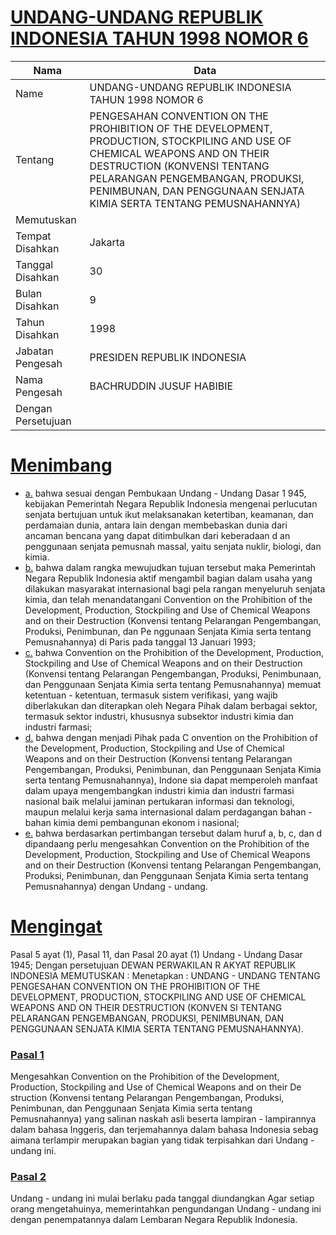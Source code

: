 # [UNDANG-UNDANG REPUBLIK INDONESIA TAHUN 1998 NOMOR 6](http://example.org/legal/peraturan/uu/1998/6)

| Nama | Data |
| ------ | ----- |
|Name|UNDANG-UNDANG REPUBLIK INDONESIA TAHUN 1998 NOMOR 6|
|Tentang| PENGESAHAN CONVENTION ON THE PROHIBITION OF THE DEVELOPMENT, PRODUCTION, STOCKPILING AND USE OF CHEMICAL WEAPONS AND ON THEIR DESTRUCTION (KONVENSI TENTANG PELARANGAN PENGEMBANGAN, PRODUKSI, PENIMBUNAN, DAN PENGGUNAAN SENJATA KIMIA SERTA TENTANG PEMUSNAHANNYA)|
|Memutuskan||
|Tempat Disahkan|Jakarta|
|Tanggal Disahkan|30|
|Bulan Disahkan|9|
|Tahun Disahkan|1998|
|Jabatan Pengesah|PRESIDEN REPUBLIK INDONESIA|
|Nama Pengesah|BACHRUDDIN JUSUF HABIBIE|
|Dengan Persetujuan||
# [Menimbang](http://example.org/legal/peraturan/uu/1998/6/menimbang)

* [a.](http://example.org/legal/peraturan/uu/1998/6/menimbang/huruf/a) bahwa sesuai dengan Pembukaan Undang - Undang Dasar 1 945, kebijakan Pemerintah Negara Republik Indonesia mengenai perlucutan senjata bertujuan untuk ikut melaksanakan ketertiban, keamanan, dan perdamaian dunia, antara lain dengan membebaskan dunia dari ancaman bencana yang dapat ditimbulkan dari keberadaan d an penggunaan senjata pemusnah massal, yaitu senjata nuklir, biologi, dan kimia.
* [b.](http://example.org/legal/peraturan/uu/1998/6/menimbang/huruf/b) bahwa dalam rangka mewujudkan tujuan tersebut maka Pemerintah Negara Republik Indonesia aktif mengambil bagian dalam usaha yang dilakukan masyarakat internasional bagi pela rangan menyeluruh senjata kimia, dan telah menandatangani Convention on the Prohibition of the Development, Production, Stockpiling and Use of Chemical Weapons and on their Destruction (Konvensi tentang Pelarangan Pengembangan, Produksi, Penimbunan, dan Pe nggunaan Senjata Kimia serta tentang Pemusnahannya) di Paris pada tanggal 13 Januari 1993;
* [c.](http://example.org/legal/peraturan/uu/1998/6/menimbang/huruf/c) bahwa Convention on the Prohibition of the Development, Production, Stockpiling and Use of Chemical Weapons and on their Destruction (Konvensi tentang Pelarangan Pengembangan, Produksi, Penimbunaan, dan Penggunaan Senjata Kimia serta tentang Pemusnahannya) memuat ketentuan - ketentuan, termasuk sistem verifikasi, yang wajib diberlakukan dan diterapkan oleh Negara Pihak dalam berbagai sektor, termasuk sektor industri, khususnya subsektor industri kimia dan industri farmasi;
* [d.](http://example.org/legal/peraturan/uu/1998/6/menimbang/huruf/d) bahwa dengan menjadi Pihak pada C onvention on the Prohibition of the Development, Production, Stockpiling and Use of Chemical Weapons and on their Destruction (Konvensi tentang Pelarangan Pengembangan, Produksi, Penimbunan, dan Penggunaan Senjata Kimia serta tentang Pemusnahannya), Indone sia dapat memperoleh manfaat dalam upaya mengembangkan industri kimia dan industri farmasi nasional baik melalui jaminan pertukaran informasi dan teknologi, maupun melalui kerja sama internasional dalam perdagangan bahan - bahan kimia demi pembangunan ekonom i nasional;
* [e.](http://example.org/legal/peraturan/uu/1998/6/menimbang/huruf/e) bahwa berdasarkan pertimbangan tersebut dalam huruf a, b, c, dan d dipandaang perlu mengesahkan Convention on the Prohibition of the Development, Production, Stockpiling and Use of Chemical Weapons and on their Destruction (Konvensi tentang Pelarangan Pengembangan, Produksi, Penimbunan, dan Penggunaan Senjata Kimia serta tentang Pemusnahannya) dengan Undang - undang.
# [Mengingat](http://example.org/legal/peraturan/uu/1998/6/mengingat)
Pasal 5 ayat (1), Pasal 11, dan Pasal 20 ayat (1) Undang - Undang Dasar 1945; Dengan persetujuan DEWAN PERWAKILAN R AKYAT REPUBLIK INDONESIA MEMUTUSKAN : Menetapkan : UNDANG - UNDANG TENTANG PENGESAHAN CONVENTION ON THE PROHIBITION OF THE DEVELOPMENT, PRODUCTION, STOCKPILING AND USE OF CHEMICAL WEAPONS AND ON THEIR DESTRUCTION (KONVEN SI TENTANG PELARANGAN PENGEMBANGAN, PRODUKSI, PENIMBUNAN, DAN PENGGUNAAN SENJATA KIMIA SERTA TENTANG PEMUSNAHANNYA).

### [Pasal 1](http://example.org/legal/peraturan/uu/1998/6/pasal/0001)
Mengesahkan Convention on the Prohibition of the Development, Production, Stockpiling and Use of Chemical Weapons and on their De struction (Konvensi tentang Pelarangan Pengembangan, Produksi, Penimbunan, dan Penggunaan Senjata Kimia serta tentang Pemusnahannya) yang salinan naskah asli beserta lampiran - lampirannya dalam bahasa Inggeris, dan terjemahannya dalam bahasa Indonesia sebag aimana terlampir merupakan bagian yang tidak terpisahkan dari Undang - undang ini.


### [Pasal 2](http://example.org/legal/peraturan/uu/1998/6/pasal/0002)
Undang - undang ini mulai berlaku pada tanggal diundangkan Agar setiap orang mengetahuinya, memerintahkan pengundangan Undang - undang ini dengan penempatannya dalam Lembaran Negara Republik Indonesia.
